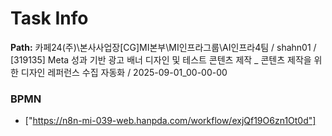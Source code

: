 # Task Info

**Path:** 카페24(주)\본사사업장\[CG]MI본부\MI인프라그룹\AI인프라4팀 / shahn01 / [319135] Meta 성과 기반 광고 배너 디자인 및 테스트 콘텐츠 제작 _ 콘텐츠 제작을 위한 디자인 레퍼런스 수집 자동화 / 2025-09-01_00-00-00

### BPMN
- ["https://n8n-mi-039-web.hanpda.com/workflow/exjQf19O6zn1Ot0d"]

